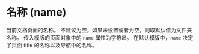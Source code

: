 名称 (name)
========
当前文档页面的名称。
不建议为空，如果未设置或者为空，则取默认值为文件夹名称。
传入模版的页面对象中的 `name` 属性为字符串。
在默认模版中，`name` 决定了页面 title 的名称以及导航中的名称。